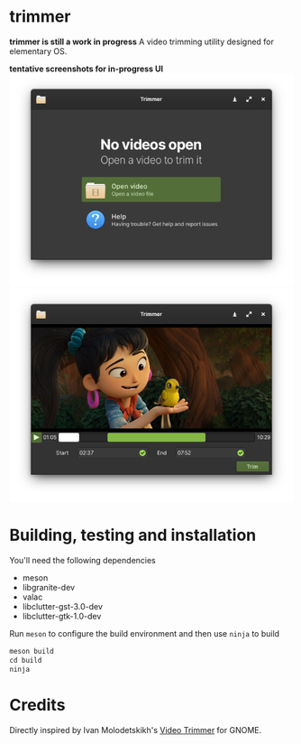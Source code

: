 # trimmer
**trimmer is still a work in progress**
A video trimming utility designed for elementary OS.

**tentative screenshots for in-progress UI**
![Welcome screen screenshot](data/screenshot-welcome.png)
![Trimming screen screenshot](data/screenshot-trim.png)

# Building, testing and installation
You'll need the following dependencies
- meson
- libgranite-dev
- valac
- libclutter-gst-3.0-dev
- libclutter-gtk-1.0-dev

Run `meson` to configure the build environment and then use `ninja` to build
```
meson build
cd build
ninja
```
# Credits
Directly inspired by Ivan Molodetskikh's [Video Trimmer](https://gitlab.gnome.org/YaLTeR/video-trimmer) for GNOME.
